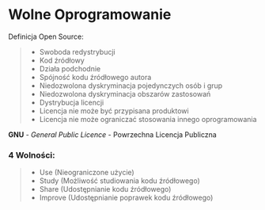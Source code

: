 # Wolne Oprogramowanie

Definicja Open Source:

> -   Swoboda redystrybucji
> -   Kod źródłowy
> -   Działa podchodnie
> -   Spójność kodu źródłowego autora
> -   Niedozwolona dyskryminacja pojedynczych osób i grup
> -   Niedozwolona dyskryminacja obszarów zastosowań
> -   Dystrybucja licencji
> -   Licencja nie może być przypisana produktowi
> -   Licencja nie może ograniczać stosowania innego oprogramowania

**GNU** - _General Public Licence_ - Powrzechna Licencja Publiczna

### 4 Wolności:

> -   Use (Nieograniczone użycie)
> -   Study (Możliwość studiowania kodu źródłowego)
> -   Share (Udostępnianie kodu źródłowego)
> -   Improve (Udostępnianie poprawek kodu źródłowego)
